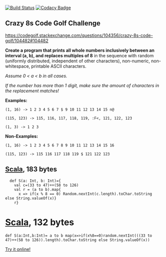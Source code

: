 [![Build Status](https://travis-ci.com/firephil/Crazy8s-scala-2.13.5.svg?branch=master)](https://travis-ci.com/firephil/Crazy8s-scala-2.13.5)
[![Codacy Badge](https://app.codacy.com/project/badge/Grade/a6208792dbfa426db7d9dfae796fe247)](https://www.codacy.com/gh/firephil/Crazy8s-scala-2.13.5/dashboard?utm_source=github.com&amp;utm_medium=referral&amp;utm_content=firephil/Crazy8s-scala-2.13.5&amp;utm_campaign=Badge_Grade)
## Crazy 8s Code Golf Challenge

https://codegolf.stackexchange.com/questions/104356/crazy-8s-code-golf/104482#104482

**Create a program that prints all whole numbers inclusively between an interval (a, b), and replaces multiples of 8**
in the sequence with random (uniformly distributed, independent of other characters), non-numeric,
non-whitespace, printable ASCII characters.

*Assume 0 < a < b in all cases.*

*If the number has more than 1 digit, make sure the amount of characters in the replacement matches!*

**Examples:**

`(1, 16) -> 1 2 3 4 5 6 7 $ 9 10 11 12 13 14 15 n@`

`(115, 123) -> 115, 116, 117, 118, 119, :F<, 121, 122, 123`

`(1, 3) -> 1 2 3`

**Non-Examples:**

`(1, 16) -> 1 2 3 4 5 6 7 8 9 10 11 12 13 14 15 16`

`(115, 123) -> 115 116 117 118 119 $ 121 122 123`

## [Scala], 183 bytes

<!-- language-all: lang-scala -->

      def S(a: Int, b: Int)={
        val c=(33 to 47)++(58 to 126)
        val r = (a to b).map{
          x => if(x % 8 == 0) Random.nextInt(c.length).toChar.toString else String.valueOf(x)}
        r}

# [Scala], 132 bytes

<!-- language-all: lang-scala -->

    def S(a:Int,b:Int)= a to b map(x=>if(x%8==0)random.nextInt(((33 to 47)++(58 to 126)).length).toChar.toString else String.valueOf(x))

[Try it online!][TIO-km89mvcm]

[Scala]: http://www.scala-lang.org/
[TIO-km89mvcm]: https://tio.run/##TZDPasMwDMbvfgpdBjYtJl32pwxS6HYabAyWJ1ASpXVx7GArXcbYs2f2usMu0ifx@ySh2KLFxQyjDwwxF7r11lLLxjs9TIyNJf1iIj9OfU9B/KEnPKOO1E7B8Keus6B3dJ0fhPDNKfnhFY0DmplcF2E/jl9CnNFC@KWgAkcf8N8olQBYOuqhlvjw7Hjd5KgqQGAPDQw4yrnamV7OV9uqKtRllHZpSQKllGWZyZt7tVrJ223Wm@s7pbQld@Cj0uyfjhhSqjkYdwCykeCidbptorc0W6kFYEw9lrXcFOuyyMb8AiW@lx8 "Scala – Try It Online"